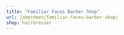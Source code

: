 ```yaml
---
title: "Familiar Faces Barber Shop"
url: /aberdeen/familiar-faces-barber-shop/
shop: hairdresser
---
```

